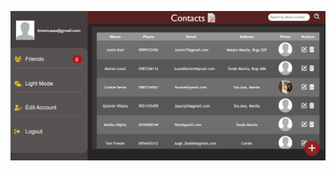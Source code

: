 ![Screenshot](https://raw.githubusercontent.com/Louie0517/flask-contact-book/main/image/contactList.png)
